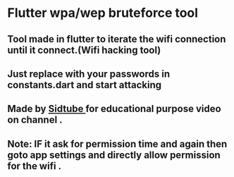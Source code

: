 # Flutter wpa/wep bruteforce tool

## Tool made in flutter to iterate the wifi connection until it connect.(Wifi hacking tool)

## Just replace with your passwords in constants.dart and start attacking

## Made by <a href="https://youtube.com/sidtube"> Sidtube </a> for educational purpose video on channel .

## Note: IF it ask for permission time and again then goto app settings and directly allow permission for the wifi .


